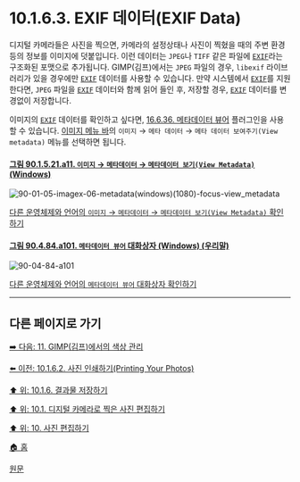 # 10.1.6.3. EXIF 데이터(EXIF Data)
디지털 카메라들은 사진을 찍으면, 카메라의 설정상태나 사진이 찍혔을 때의 주변 환경 등의 정보를 이미지에 덧붙입니다. 이런 데이터는 `JPEG`나 `TIFF` 같은 파일에 [`EXIF`](./19-glossaryx-exif.md)라는 구조화된 포맷으로 추가됩니다. GIMP(김프)에서는 `JPEG` 파일의 경우, `libexif` 라이브러리가 있을 경우에만 [`EXIF`](./19-glossaryx-exif.md) 데이터를 사용할 수 있습니다. 만약 시스템에서 [`EXIF`](./19-glossaryx-exif.md)를 지원한다면, `JPEG` 파일을 [`EXIF`](./19-glossaryx-exif.md) 데이터와 함께 읽어 들인 후, 저장할 경우, [`EXIF`](./19-glossaryx-exif.md) 데이터를 변경없이 저장합니다.

이미지의 [`EXIF`](./19-glossaryx-exif.md) 데이터를 확인하고 싶다면, [16.6.36. 메타데이터 뷰어](./16-06-36-metadata-viewer.md) 플러그인을 사용할 수 있습니다. [이미지 메뉴 바](./03-02-04-02-image-menu.md)의 `이미지` → `메타 데이터` → `메타 데이터 보여주기(View metadata)` 메뉴를 선택하면 됩니다.

<a id="90-01-05-21-a11"></a>

#### [그림 90.1.5.21.a11. `이미지` → `메타데이터` → `메타데이터 보기(View Metadata)` (Windows)](./90-01-05-21-metadata.md#90-01-05-21-a11)
![90-01-05-imagex-06-metadata(windows)(1080)-focus-view_metadata](https://github.com/wonder13662/gimp/assets/15767104/b06cc44c-29f6-4487-ba67-807c57559ec7)

[다른 운영체제와 언어의 `이미지` → `메타데이터` → `메타데이터 보기(View Metadata)` 확인하기](./90-01-05-21-metadata.md#90-01-05-21-a12)

<a id="90-04-84-a101"></a>

#### [그림 90.4.84.a101. `메타데이터 뷰어` 대화상자 (Windows) (우리말)](./90-04-84-metadata_viewer.md#90-04-84-a101)
![90-04-84-a101](https://github.com/wonder13662/gimp/assets/15767104/c01c2215-b9e4-4347-b445-74cd53be7911)

[다른 운영체제와 언어의 `메타데이터 뷰어` 대화상자 확인하기](./90-04-84-metadata_viewer.md#90-04-84-a102)

***

## 다른 페이지로 가기

[➡️ 다음: 11. GIMP(김프)에서의 색상 관리](./11-00-color-management-with-gimp.md)

[⬅️ 이전: 10.1.6.2. 사진 인쇄하기(Printing Your Photos)](./10-01-06-02-printing_your_photos.md)

[⬆️ 위: 10.1.6. 결과물 저장하기](./10-01-06-00-saving_your_results.md)

[⬆️ 위: 10.1. 디지털 카메라로 찍은 사진 편집하기](./10-01-00-working-with-digital-camera-photos.md)

[⬆️ 위: 10. 사진 편집하기](./10-00-enhancing-photographs.md)

[🏠 홈](./00-home.md)

[원문](https://docs.gimp.org/2.10/ko/gimp-imaging-photos.html#gimp-using-photography-exif)
